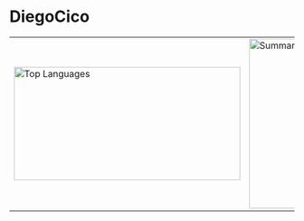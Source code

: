 # DiegoCico

<div align="center">
  
<table>
<tr>
    <td>
      <img src="https://github-readme-stats.vercel.app/api/top-langs?username=diegocico&theme=material-palenight&hide_border=true&layout=compact&langs_count=10&card_width=333" alt="Top Languages" width="400" height="200">
    </td>
    <td>
      <img src="https://github-profile-summary-cards.vercel.app/api/cards/profile-details?username=DiegoCico&theme=radical" alt="Summary Card" width="500" height="300">
    </td>
</tr>


  
  </tr>
</table>

</div>
